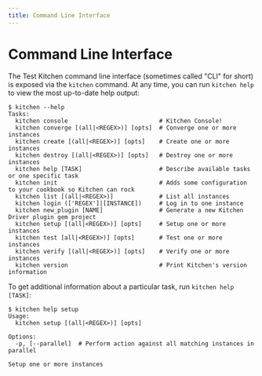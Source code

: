 ```yaml
---
title: Command Line Interface
---
```


Command Line Interface
======================

The Test Kitchen command line interface (sometimes called "CLI" for short) is exposed via the `kitchen` command. At any time, you can run `kitchen help` to view the most up-to-date help output:

```text
$ kitchen --help
Tasks:
  kitchen console                          # Kitchen Console!
  kitchen converge [(all|<REGEX>)] [opts]  # Converge one or more instances
  kitchen create [(all|<REGEX>)] [opts]    # Create one or more instances
  kitchen destroy [(all|<REGEX>)] [opts]   # Destroy one or more instances
  kitchen help [TASK]                      # Describe available tasks or one specific task
  kitchen init                             # Adds some configuration to your cookbook so Kitchen can rock
  kitchen list [(all|<REGEX>)]             # List all instances
  kitchen login (['REGEX']|[INSTANCE])     # Log in to one instance
  kitchen new_plugin [NAME]                # Generate a new Kitchen Driver plugin gem project
  kitchen setup [(all|<REGEX>)] [opts]     # Setup one or more instances
  kitchen test [all|<REGEX>)] [opts]       # Test one or more instances
  kitchen verify [(all|<REGEX>)] [opts]    # Verify one or more instances
  kitchen version                          # Print Kitchen's version information
```

To get additional information about a particular task, run `kitchen help [TASK]`:

```text
$ kitchen help setup
Usage:
  kitchen setup [(all|<REGEX>)] [opts]

Options:
  -p, [--parallel]  # Perform action against all matching instances in parallel

Setup one or more instances
```
